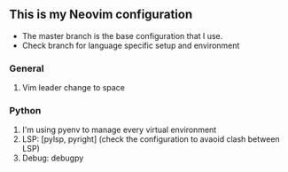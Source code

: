 ## This is my Neovim configuration
- The master branch is the base configuration that I use.
- Check branch for language specific setup and environment

### General
1. Vim leader change to space

### Python
1. I'm using pyenv to manage every virtual environment
2. LSP: [pylsp, pyright]  (check the configuration to avaoid clash between LSP)
3. Debug: debugpy
